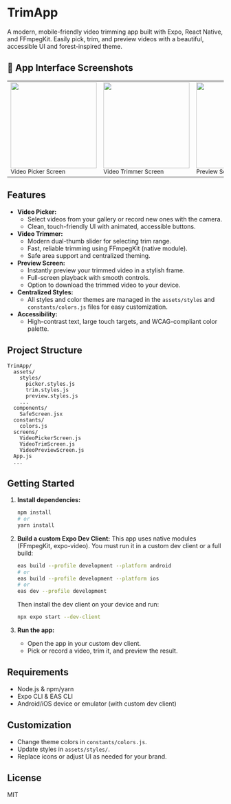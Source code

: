 # TrimApp

A modern, mobile-friendly video trimming app built with Expo, React Native, and FFmpegKit. Easily pick, trim, and preview videos with a beautiful, accessible UI and forest-inspired theme.
## 📱 App Interface Screenshots

<table>
  <tr>
    <td>
      <img src="![WhatsApp Image 2025-07-05 at 17 25 42_03be5541](https://github.com/user-attachments/assets/c20195c2-c94c-41a8-9a1c-a753c0c3f089)" width="200"/><br/>
      <sub>Video Picker Screen</sub>
    </td>
    <td>
      <img src="![WhatsApp Image 2025-07-05 at 17 25 42_721c540e](https://github.com/user-attachments/assets/b6d63480-57dd-48b6-8397-a14ede39f835)" width="200"/><br/>
      <sub>Video Trimmer Screen</sub>
    </td>
    <td>
      <img src="![WhatsApp Image 2025-07-05 at 17 25 41_d7ac4d5e](https://github.com/user-attachments/assets/ede9d84a-4bb1-450f-bca1-a6b8dcc83a1a)" width="200"/><br/>
      <sub>Preview Screen</sub>
    </td>
  </tr>
</table>

## Features

- **Video Picker:**
  - Select videos from your gallery or record new ones with the camera.
  - Clean, touch-friendly UI with animated, accessible buttons.
- **Video Trimmer:**
  - Modern dual-thumb slider for selecting trim range.
  - Fast, reliable trimming using FFmpegKit (native module).
  - Safe area support and centralized theming.
- **Preview Screen:**
  - Instantly preview your trimmed video in a stylish frame.
  - Full-screen playback with smooth controls.
  - Option to download the trimmed video to your device.
- **Centralized Styles:**
  - All styles and color themes are managed in the `assets/styles` and `constants/colors.js` files for easy customization.
- **Accessibility:**
  - High-contrast text, large touch targets, and WCAG-compliant color palette.

## Project Structure

```
TrimApp/
  assets/
    styles/
      picker.styles.js
      trim.styles.js
      preview.styles.js
    ...
  components/
    SafeScreen.jsx
  constants/
    colors.js
  screens/
    VideoPickerScreen.js
    VideoTrimScreen.js
    VideoPreviewScreen.js
  App.js
  ...
```

## Getting Started

1. **Install dependencies:**
   ```sh
   npm install
   # or
   yarn install
   ```

2. **Build a custom Expo Dev Client:**
   This app uses native modules (FFmpegKit, expo-video). You must run it in a custom dev client or a full build:
   ```sh
   eas build --profile development --platform android
   # or
   eas build --profile development --platform ios
   # or
   eas dev --profile development
   ```
   Then install the dev client on your device and run:
   ```sh
   npx expo start --dev-client
   ```

3. **Run the app:**
   - Open the app in your custom dev client.
   - Pick or record a video, trim it, and preview the result.

## Requirements
- Node.js & npm/yarn
- Expo CLI & EAS CLI
- Android/iOS device or emulator (with custom dev client)

## Customization
- Change theme colors in `constants/colors.js`.
- Update styles in `assets/styles/`.
- Replace icons or adjust UI as needed for your brand.

## License

MIT
